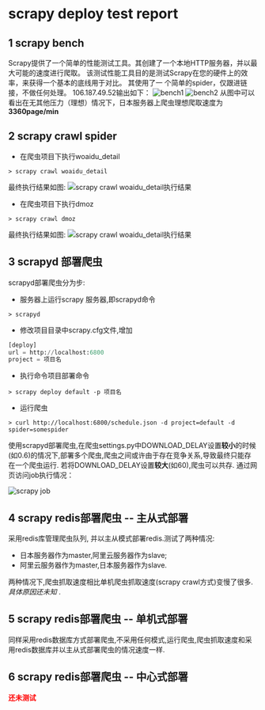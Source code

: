 # scrapy deploy test report
## 1 scrapy bench 
Scrapy提供了一个简单的性能测试工具。其创建了一个本地HTTP服务器，并以最大可能的速度进行爬取。 
该测试性能工具目的是测试Scrapy在您的硬件上的效率，来获得一个基本的底线用于对比。 其使用了一
个简单的spider，仅跟进链接，不做任何处理。
106.187.49.52输出如下：
![bench1](http://7sbqj0.com1.z0.glb.clouddn.com/bench.png)
![bench2](http://7sbqj0.com1.z0.glb.clouddn.com/bench1.png)
从图中可以看出在无其他压力（理想）情况下，日本服务器上爬虫理想爬取速度为**3360page/min**

## 2 scrapy crawl spider
* 在爬虫项目下执行woaidu_detail
~~~shell
> scrapy crawl woaidu_detail
~~~

最终执行结果如图:
![scrapy crawl woaidu_detail执行结果](http://7sbqj0.com1.z0.glb.clouddn.com/scrapy_crawl.png)
* 在爬虫项目下执行dmoz
~~~shell
> scrapy crawl dmoz
~~~
最终执行结果如图:
![scrapy crawl woaidu_detail执行结果](http://7sbqj0.com1.z0.glb.clouddn.com/scrapy_crawl_dmoz.png)

## 3 scrapyd 部署爬虫
scrapyd部署爬虫分为步:
* 服务器上运行scrapy 服务器,即scrapyd命令
~~~shell
> scrapyd
~~~
* 修改项目目录中scrapy.cfg文件,增加
~~~python
[deploy]
url = http://localhost:6800
project = 项目名
~~~
* 执行命令项目部署命令
~~~shell
> scrapy deploy default -p 项目名
~~~
* 运行爬虫 
~~~shell
> curl http://localhost:6800/schedule.json -d project=default -d spider=somespider
~~~
使用scrapyd部署爬虫,在爬虫settings.py中DOWNLOAD_DELAY设置**较小**的时候(如0.6)的情况下,部署多个爬虫,爬虫之间或许由于存在竞争关系,导致最终只能存在一个爬虫运行. 若将DOWNLOAD_DELAY设置**较大**(如60),爬虫可以共存. 
通过网页访问job执行情况：

![scrapy job](http://7sbqj0.com1.z0.glb.clouddn.com/scrapy_job.png)

## 4 scrapy redis部署爬虫 -- 主从式部署
采用redis库管理爬虫队列, 并以主从模式部署redis.测试了两种情况:
* 日本服务器作为master,阿里云服务器作为slave;
* 阿里云服务器作为master,日本服务器作为slave.

两种情况下,爬虫抓取速度相比单机爬虫抓取速度(scrapy crawl方式)变慢了很多. *具体原因还未知* .

## 5 scrapy redis部署爬虫 -- 单机式部署
同样采用redis数据库方式部署爬虫,不采用任何模式,运行爬虫,爬虫抓取速度和采用redis数据库并以主从式部署爬虫的情况速度一样.

## 6 scrapy redis部署爬虫 -- 中心式部署
<font color="red">**还未测试**</font>

